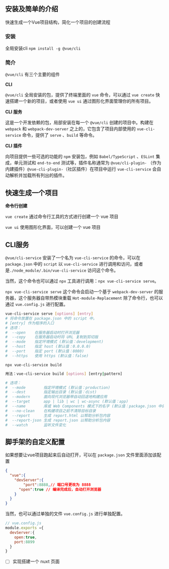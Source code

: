 ## 安装及简单的介绍

快速生成一个Vue项目结构，简化一个项目的创建流程

### 安装

全局安装cli `npm install -g @vue/cli`

### 简介

`@vue/cli` 有三个主要的组件

**CLI** 

`@vue/cli` 全局安装的包，提供了终端里面的 `vue` 命令，可以通过 `vue create` 快速搭建一个新的项目，或者使用 `vue ui` 通过图形化界面管理你的所有项目。

**CLI 服务**

这是一个开发依赖的包，局部安装在每一个 `@vue/cli` 创建的项目中。构建在 `webpack` 和 `webpack-dev-server` 之上的，它包含了项目内部使用的 `vue-cli-service` 命令，提供了 `serve` 、`build` 等命令。

**CLI 插件**

向项目提供一些可选的功能的 `npm` 安装包，例如 `Babel/TypeScript` 、`ESLint` 集成，单元测试和 `end-to-end` 测试等，插件名称通常为 `@vue/cli-plugin-` （作为内建插件）`@vue-cli-plugin-`（社区插件）在项目中运行 `vue-cli-service` 会自动解析并加载所有列出的插件。

## 快速生成一个项目

**命令行创建**

`vue create` 通过命令行工具的方式进行创建一个 vue 项目

`vue ui` 使用图形化界面，可以创建一个 vue 项目

## CLI服务

`@vue/cli-service` 安装了一个名为 `vue-cli-service` 的命令，可以在 `package.json` 中的 `script` 以 `vue-cli-service` 进行调用和访问，或者是`./node_module/.bin/vue-cli-service` 访问这个命令。

当然，这个命令也可以通过 `npx` 工具进行调用：`npx vue-cli-service serve`。

`npx vue-cli-service serve` 这个命令会启动一个基于 `webpack-dev-server` 的服务器，这个服务器自带热模块重载 `Hot-module-Replacement` 除了命令行，也可以通过 `vue.config.js` 进行配置。

```bash
vue-cli-service serve [options] [entry] 
# 将命令放置在 package.json 中的 script 中。
# [entry] 作为程序的入口
# 选项：
#  --open    在服务器启动时打开浏览器
#  --copy    在服务器启动时将 URL 复制到剪切版
#  --mode    指定环境模式 (默认值：development)
#  --host    指定 host (默认值：0.0.0.0)
#  --port    指定 port (默认值：8080)
#  --https   使用 https (默认值：false)
```

`npx vue-cli-service build` 

```bash
用法：vue-cli-service build [options] [entry|pattern]

# 选项：
#  --mode        指定环境模式 (默认值：production)
#  --dest        指定输出目录 (默认值：dist)
#  --modern      面向现代浏览器带自动回退地构建应用
#  --target      app | lib | wc | wc-async (默认值：app)
#  --name        库或 Web Components 模式下的名字 (默认值：package.json 中的 "name" 字段或入口文件名)
#  --no-clean    在构建项目之前不清除目标目录
#  --report      生成 report.html 以帮助分析包内容
#  --report-json 生成 report.json 以帮助分析包内容
#  --watch       监听文件变化
```

## 脚手架的自定义配置

如果想要让vue项目跑起来后自动打开，可以在 `package.json` 文件里面添加该配置

```json
{
  "vue":{
    "devServer":{
    	"port":8888,// 端口号更改为 8888
      "open":true // 编译完成后，自动打开浏览器
    }
  }
}
```

当然，也可以通过单独的文件 `vue.config.js` 进行单独配置。

```js
// vue.config.js
module.exports ={
  devServer:{
    open:true,
    port:8899
  }
}
```



- [ ] 实现搭建一个 nuxt 页面